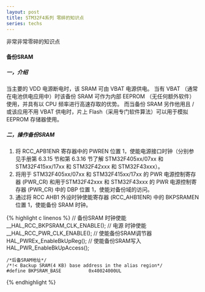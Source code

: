 ```yaml
---
layout: post
title: STM32F4系列 零碎的知识点
series: techs
---
```


非常非常零碎的知识点

#### 备份SRAM

##### 一，介绍

当主要的 VDD 电源断电时，该 SRAM 可由 VBAT 电源供电。
当有 VBAT （通常在电池供电应用中）时该备份 SRAM 可作为内部 EEPROM （无任何额外软件）使用，并具有以 CPU 频率进行高速存取的优势。
而当备份 SRAM 另作他用且 / 或该应用不用 VBAT 供电时，片上 Flash（采用专门软件算法）可以用于模拟 EEPROM 存储器使用。

##### 二，操作备份SRAM

1. 将 RCC_APB1ENR 寄存器中的 PWREN 位置 1，使能电源接口时钟（分别参见手册第 6.3.15 节和第 6.3.16 节了解 STM32F405xx/07xx 和 STM32F415xx/17xx 和 STM32F42xxx 和 STM32F43xxx）。
2. 将用于 STM32F405xx/07xx 和 STM32F415xx/17xx 的 PWR 电源控制寄存器 (PWR_CR) 和用于STM32F42xxx 和 STM32F43xxx 的 PWR 电源控制寄存器 (PWR_CR) 中的 DBP 位置 1，使能对备份域的访问。
3. 通过将 RCC AHB1 外设时钟使能寄存器 (RCC_AHB1ENR) 中的 BKPSRAMEN 位置 1，使能备份 SRAM 时钟。

{% highlight c linenos %}
    // 备份SRAM 时钟使能
    __HAL_RCC_BKPSRAM_CLK_ENABLE();
    // 电源 时钟使能
    __HAL_RCC_PWR_CLK_ENABLE();
    // 使能备份SRAM调节器
    HAL_PWREx_EnableBkUpReg();
    // 使能备份SRAM写入
    HAL_PWR_EnableBkUpAccess();



    /*后备SRAM地址*/  
    /*!< Backup SRAM(4 KB) base address in the alias region*/
    #define BKPSRAM_BASE          0x40024000UL
{% endhighlight %}



